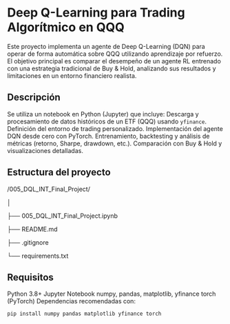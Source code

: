 # Deep Q-Learning para Trading Algorítmico en QQQ
Este proyecto implementa un agente de Deep Q-Learning (DQN) para operar de forma automática sobre QQQ utilizando aprendizaje por refuerzo. El objetivo principal es comparar el desempeño de un agente RL entrenado con una estrategia tradicional de Buy & Hold, analizando sus resultados y limitaciones en un entorno financiero realista.
## Descripción

Se utiliza un notebook en Python (Jupyter) que incluye:
Descarga y procesamiento de datos históricos de un ETF (QQQ) usando `yfinance`.
Definición del entorno de trading personalizado.
Implementación del agente DQN desde cero con PyTorch.
Entrenamiento, backtesting y análisis de métricas (retorno, Sharpe, drawdown, etc.).
Comparación con Buy & Hold y visualizaciones detalladas.

## Estructura del proyecto

/005_DQL_INT_Final_Project/

│

├── 005_DQL_INT_Final_Project.ipynb  

├── README.md

├── .gitignore

└── requirements.txt         

## Requisitos

Python 3.8+
Jupyter Notebook
numpy, pandas, matplotlib, yfinance
torch (PyTorch)
Dependencias recomendadas con:
```bash
pip install numpy pandas matplotlib yfinance torch
